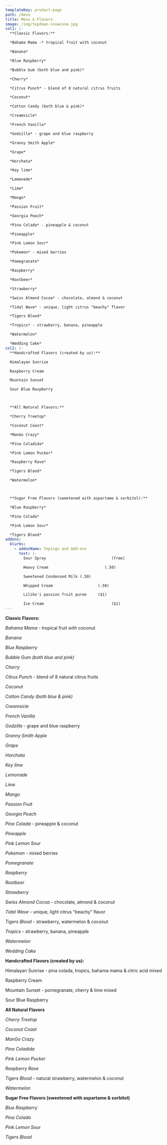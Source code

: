 ```yaml
---
templateKey: product-page
path: /menu
title: Menu & Flavors
image: /img/topdown-snowcone.jpg
col1: |-
  **Classic Flavors:** 

  *Bahama Mama -* tropical fruit with coconut 

  *Banana*

  *Blue Raspberry* 

  *Bubble Gum (both blue and pink)* 

  *Cherry* 

  *Citrus Punch* - blend of 8 natural citrus fruits 

  *Coconut*

  *Cotton Candy (both blue & pink)* 

  *Creamsicle* 

  *French Vanilla* 

  *Godzilla* - grape and blue raspberry 

  *Granny Smith Apple* 

  *Grape* 

  *Horchata* 

  *Key lime* 

  *Lemonade* 

  *Lime*

  *Mango* 

  *Passion Fruit* 

  *Georgia Peach* 

  *Pina Colada* - pineapple & coconut 

  *Pineapple* 

  *Pink Lemon Sour* 

  *Pokemon* - mixed berries 

  *Pomegranate* 

  *Raspberry* 

  *Rootbeer* 

  *Strawberry* 

  *Swiss Almond Cocoa* - chocolate, almond & coconut 

  *Tidal Wave* - unique, light citrus "beachy" flavor 

  *Tigers Blood* 

  *Tropics* - strawberry, banana, pineapple 

  *Watermelon*

  *Wedding Cake*
col2: |-
  **Handcrafted Flavors (created by us):** 

  Himalayan Sunrise

  Raspberry Cream 

  Mountain Sunset

  Sour Blue Raspberry 



  **All Natural Flavors:**

  *Cherry Treetop* 

  *Coconut Coast* 

  *ManGo Crazy* 

  *Pina Coladida* 

  *Pink Lemon Pucker* 

  *Raspberry Rave* 

  *Tigers Blood*  

  *Watermelon* 



  **Sugar Free Flavors (sweetened with aspartame & sorbitol):** 

  *Blue Raspberry* 

  *Pina Colada* 

  *Pink Lemon Sour* 

  *Tigers Blood*
addons:
  blurbs:
    - addonName: Topings and Add-ons
      text: |-
        Sour Spray                             (free)

        Heavy Cream                         (.50)

        Sweetened Condensed Milk (.50)

        Whipped Cream                    (.50)

        Liliko'i passion fruit puree     ($1)

        Ice Cream                              ($1)
---
```

**Classic Flavors:** 

*Bahama Mama -* tropical fruit with coconut 

*Banana*

*Blue Raspberry* 

*Bubble Gum (both blue and pink)* 

*Cherry* 

*Citrus Punch* - blend of 8 natural citrus fruits 

*Coconut*

*Cotton Candy (both blue & pink)* 

*Creamsicle* 

*French Vanilla* 

*Godzilla* - grape and blue raspberry 

*Granny Smith Apple* 

*Grape* 

*Horchata* 

*Key lime* 

*Lemonade* 

*Lime*

*Mango* 

*Passion Fruit* 

*Georgia Peach* 

*Pina Colada* - pineapple & coconut 

*Pineapple* 

*Pink Lemon Sour* 

*Pokemon* - mixed berries 

*Pomegranate* 

*Raspberry* 

*Rootbeer* 

*Strawberry* 

*Swiss Almond Cocoa* - chocolate, almond & coconut 

*Tidal Wave* - unique, light citrus "beachy" flavor 

*Tigers Blood* - strawberry, watermelon & coconut

*Tropics* - strawberry, banana, pineapple 

*Watermelon*

*Wedding Cake* 

**Handcrafted Flavors (created by us):** 

Himalayan Sunrise - pina colada, tropics, bahama mama & citric acid mixed

Raspberry Cream 

Mountain Sunset - pomegranate, cherry & lime mixed 

Sour Blue Raspberry 

**All Natural Flavors** 

*Cherry Treetop* 

*Coconut Coast* 

*ManGo Crazy* 

*Pina Coladida* 

*Pink Lemon Pucker* 

*Raspberry Rave* 

*Tigers Blood* - natural strawberry, watermelon & coconut 

*Watermelon* 

**Sugar Free Flavors (sweetened with aspartame & sorbitol)** 

*Blue Raspberry* 

*Pina Colada* 

*Pink Lemon Sour* 

*Tigers Blood*